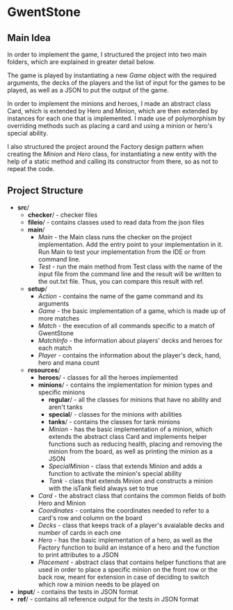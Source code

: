 # GwentStone

## Main Idea
In order to implement the game, I structured the project into two main folders, which are explained in greater detail below.

The game is played by instantiating a new *Game* object with the required arguments, the decks of the players and the list of input for the games to be played, as well as a JSON to put the output of the game.

In order to implement the minions and heroes, I made an abstract class Card, which is extended by Hero and Minion, which are then extended by instances for each one that is implemented. I made use of polymorphism by overriding methods such as placing a card and using a minion or hero's special ability.

I also structured the project around the Factory design pattern when creating the *Minion* and *Hero* class, for instantiating a new entity with the help of a static method and calling its constructor from there, so as not to repeat the code.

## Project Structure

* **src**/
  * **checker**/ - checker files
  * **fileio**/ - contains classes used to read data from the json files
  * **main**/
      * *Main* - the Main class runs the checker on the project implementation. Add the entry point to your implementation in it. Run Main to test your implementation from the IDE or from command line.
      * *Test* - run the main method from Test class with the name of the input file from the command line and the result will be written to the out.txt file. Thus, you can compare this result with ref.
  * **setup**/
    * *Action* - contains the name of the game command and its arguments
    * *Game* - the basic implementation of a game, which is made up of more matches
    * *Match* - the execution of all commands specific to a match of GwentStone
    * *MatchInfo* - the information about players' decks and heroes for each match
    * *Player* - contains the information about the player's deck, hand, hero and mana count
  * **resources**/
    * **heroes**/ - classes for all the heroes implemented
    * **minions**/ - contains the implementation for minion types and specific minions
        * **regular**/ - all the classes for minions that have no ability and aren't tanks
        * **special**/ - classes for the minions with abilities
        * **tanks**/ - contains the classes for tank minions
        * *Minion* - has the basic implementation of a minion, which extends the abstract class Card and implements helper functions such as reducing health, placing and removing the minion from the board, as well as printing the minion as a JSON
        * *SpecialMinion* - class that extends Minion and adds a function to activate the minion's special ability
        * *Tank* - class that extends Minion and constructs a minion with the isTank field always set to true
    * *Card* - the abstract class that contains the common fields of both Hero and Minion
    * *Coordinates* - contains the coordinates needed to refer to a card's row and column on the board
    * *Decks* - class that keeps track of a player's avaialable decks and number of cards in each one
    * *Hero* - has the basic implementation of a hero, as well as the Factory function to build an instance of a hero and the function to print attributes to a JSON
    * *Placement* - abstract class that contains helper functions that are used in order to place a specific minion on the front row or the back row, meant for extension in case of deciding to switch which row a minion needs to be played on
* **input**/ - contains the tests in JSON format
* **ref**/ - contains all reference output for the tests in JSON format


